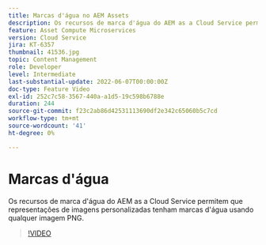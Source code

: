 ```yaml
---
title: Marcas d'água no AEM Assets
description: Os recursos de marca d'água do AEM as a Cloud Service permitem que representações de imagens personalizadas tenham marcas d'água usando qualquer imagem PNG.
feature: Asset Compute Microservices
version: Cloud Service
jira: KT-6357
thumbnail: 41536.jpg
topic: Content Management
role: Developer
level: Intermediate
last-substantial-update: 2022-06-07T00:00:00Z
doc-type: Feature Video
exl-id: 252c7c58-3567-440a-a1d5-19c598b6788e
duration: 244
source-git-commit: f23c2ab86d42531113690df2e342c65060b5c7cd
workflow-type: tm+mt
source-wordcount: '41'
ht-degree: 0%

---
```


# Marcas d&#39;água

Os recursos de marca d&#39;água do AEM as a Cloud Service permitem que representações de imagens personalizadas tenham marcas d&#39;água usando qualquer imagem PNG.

>[!VIDEO](https://video.tv.adobe.com/v/41536?quality=12&learn=on)

